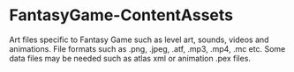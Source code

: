 FantasyGame-ContentAssets
=========================

Art files specific to Fantasy Game such as level art, sounds, videos and animations. File formats such as .png, .jpeg, .atf, .mp3, .mp4, .mc etc. Some data files may be needed such as atlas xml or animation .pex files.
